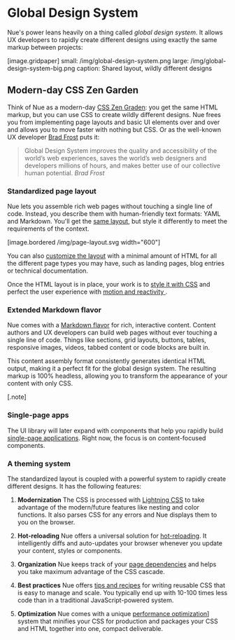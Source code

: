 

# Global Design System
Nue's power leans heavily on a thing called _global design system_. It allows UX developers to rapidly create different designs using exactly the same markup between projects:

[image.gridpaper]
  small: /img/global-design-system.png
  large: /img/global-design-system-big.png
  caption: Shared layout, wildly different designs


## Modern-day CSS Zen Garden
Think of Nue as a modern-day [CSS Zen Graden](//csszengarden.com/): you get the same HTML markup, but you can use CSS to create wildly different designs. Nue frees you from implementing page layouts and basic UI elements over and over and allows you to move faster with nothing but CSS. Or as the well-known UX developer [Brad Frost](//bradfrost.com/) puts it:

> Global Design System improves the quality and accessibility of the world’s web experiences, saves the world’s web designers and developers millions of hours, and makes better use of our collective human potential. *Brad Frost*


### Standardized page layout
Nue lets you assemble rich web pages without touching a single line of code. Instead, you describe them with human-friendly text formats: YAML and Markdown. You'll get the [same layout](page-layout.html), but style it differently to meet the requirements of the context.

[image.bordered /img/page-layout.svg width="600"]

You can also [customize the layout](](custom-layouts.html)) with a minimal amount of HTML for all the different page types you may have, such as landing pages, blog entries or technical documentation.

Once the HTML layout is in place, your work is to [style it with CSS](css-best-practices.html) and perfect the user experience with [motion and reactivity ](reactivity.html).


### Extended Markdown flavor
Nue comes with a [Markdown flavor](content.html) for rich, interactive content.
Content authors and UX developers can build web pages without ever touching a single line of code. Things like sections, grid layouts, buttons, tables, responsive images, videos, tabbed content or code blocks are built in.

This content assembly format consistently generates identical HTML output, making it a perfect fit for the global design system. The resulting markup is 100% headless, allowing you to transform the appearance of your content with only CSS.


[.note]
  ### Single-page apps
  The UI library will later expand with components that help you rapidly build [single-page applications](single-page-applications.html). Right now, the focus is on content-focused components.


### A theming system
The standardized layout is coupled with a powerful system to rapidly create different designs. It has the following features:


1. **Modernization** The CSS is processed with [Lightning CSS](//lightningcss.dev/) to take advantage of the modern/future features like nesting and color functions. It also parses CSS for any errors and Nue displays them to you on the browser.

2. **Hot-reloading** Nue offers a universal solution for [hot-reloading](hot-reloading.html). It intelligently diffs and auto-updates your browser whenever you update your content, styles or components.

3. **Organization** Nue keeps track of your [page dependencies](project-structure.html#page-dependencies) and helps you take maximum advantage of the CSS cascade.

4. **Best practices** Nue offers [tips and recipes](css-best-practices.html) for writing reusable CSS that is easy to manage and scale. You typically end up with 10-100 times less code than in a traditional JavaScript-powered system.

5. **Optimization** Nue comes with a unique [performance optimization](performance-optimization.html)] system that minifies your CSS for production and packages your CSS and HTML together into one, compact deliverable.
